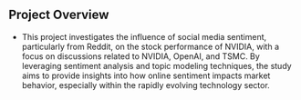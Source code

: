 ## Project Overview
- This project investigates the influence of social media sentiment, particularly from Reddit, on the stock performance of NVIDIA, with a focus on discussions related to NVIDIA, OpenAI, and TSMC. By leveraging sentiment analysis and topic modeling techniques, the study aims to provide insights into how online sentiment impacts market behavior, especially within the rapidly evolving technology sector.
